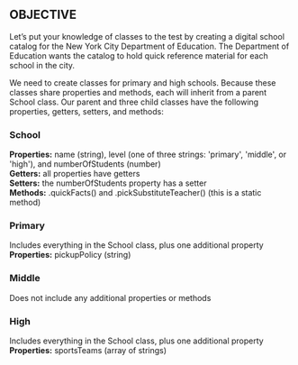 
## OBJECTIVE
Let’s put your knowledge of classes to the test by creating a digital school catalog for the New York City Department of Education. The Department of Education wants the catalog to hold quick reference material for each school in the city.

We need to create classes for primary and high schools. Because these classes share properties and methods, each will inherit from a parent School class. Our parent and three child classes have the following properties, getters, setters, and methods:

### School
**Properties:** name (string), level (one of three strings: 'primary', 'middle', or 'high'), and numberOfStudents (number)  
**Getters:** all properties have getters  
**Setters:** the numberOfStudents property has a setter  
**Methods:** .quickFacts() and .pickSubstituteTeacher() (this is a static method)  

### Primary
Includes everything in the School class, plus one additional property  
**Properties:** pickupPolicy (string)

### Middle
Does not include any additional properties or methods

### High
Includes everything in the School class, plus one additional property  
**Properties:** sportsTeams (array of strings)
